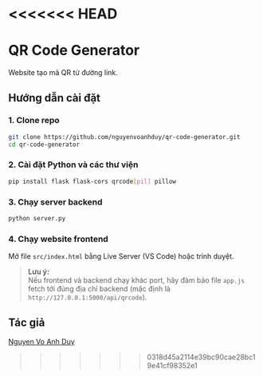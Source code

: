 <<<<<<< HEAD
=======
# QR Code Generator

Website tạo mã QR từ đường link.

## Hướng dẫn cài đặt

### 1. Clone repo

```sh
git clone https://github.com/nguyenvoanhduy/qr-code-generator.git
cd qr-code-generator
```

### 2. Cài đặt Python và các thư viện

```sh
pip install flask flask-cors qrcode[pil] pillow
```

### 3. Chạy server backend

```sh
python server.py
```

### 4. Chạy website frontend

Mở file `src/index.html` bằng Live Server (VS Code) hoặc trình duyệt.

> **Lưu ý:**  
> Nếu frontend và backend chạy khác port, hãy đảm bảo file `app.js` fetch tới đúng địa chỉ backend (mặc định là `http://127.0.0.1:5000/api/qrcode`).

## Tác giả

[Nguyen Vo Anh Duy](https://github.com/nguyenvoanhduy)
>>>>>>> 0318d45a2114e39bc90cae28bc19e41cf98352e1
